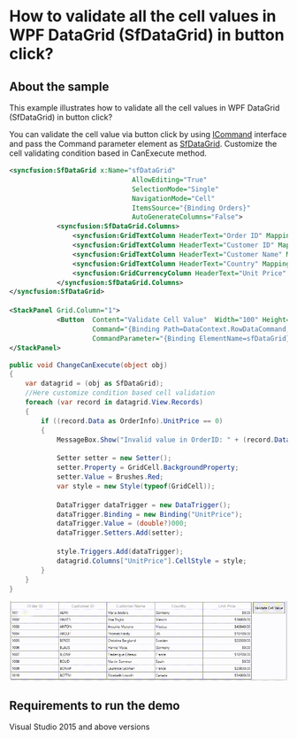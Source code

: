 # How to validate all the cell values in WPF DataGrid (SfDataGrid) in button click? 

## About the sample
This example illustrates how to validate all the cell values in WPF DataGrid (SfDataGrid) in button click? 

You can validate the cell value via button click by using [ICommand](https://docs.microsoft.com/en-us/dotnet/api/system.windows.input.icommand) interface and pass the Command parameter element as [SfDataGrid](https://help.syncfusion.com/cr/cref_files/wpf/Syncfusion.SfGrid.WPF~Syncfusion.UI.Xaml.Grid.SfDataGrid.html). Customize the cell validating condition based in CanExecute method.

```XML
<syncfusion:SfDataGrid x:Name="sfDataGrid" 
                               AllowEditing="True"
                               SelectionMode="Single"
                               NavigationMode="Cell"
                               ItemsSource="{Binding Orders}"
                               AutoGenerateColumns="False">
            <syncfusion:SfDataGrid.Columns>
                <syncfusion:GridTextColumn HeaderText="Order ID" MappingName="OrderID"/>
                <syncfusion:GridTextColumn HeaderText="Customer ID" MappingName="CustomerID" />
                <syncfusion:GridTextColumn HeaderText="Customer Name" MappingName="CustomerName" />
                <syncfusion:GridTextColumn HeaderText="Country" MappingName="Country" />
                <syncfusion:GridCurrencyColumn HeaderText="Unit Price" MappingName="UnitPrice"/>
            </syncfusion:SfDataGrid.Columns>
</syncfusion:SfDataGrid>

<StackPanel Grid.Column="1">
            <Button  Content="Validate Cell Value"  Width="100" Height="50"
                     Command="{Binding Path=DataContext.RowDataCommand,ElementName=sfDataGrid}" 
                     CommandParameter="{Binding ElementName=sfDataGrid}"/>
</StackPanel>

```

```C#
public void ChangeCanExecute(object obj)
{
    var datagrid = (obj as SfDataGrid);
    //Here customize condition based cell validation 
    foreach (var record in datagrid.View.Records)
    {
        if ((record.Data as OrderInfo).UnitPrice == 0)
        {
            MessageBox.Show("Invalid value in OrderID: " + (record.Data as OrderInfo).OrderID);

            Setter setter = new Setter();
            setter.Property = GridCell.BackgroundProperty;
            setter.Value = Brushes.Red;
            var style = new Style(typeof(GridCell));

            DataTrigger dataTrigger = new DataTrigger();
            dataTrigger.Binding = new Binding("UnitPrice");
            dataTrigger.Value = (double?)000;
            dataTrigger.Setters.Add(setter);

            style.Triggers.Add(dataTrigger);
            datagrid.Columns["UnitPrice"].CellStyle = style;
        }
    }
}

```

![Cell Validation applied in SfDataGrid](CellValidation.gif)

## Requirements to run the demo
Visual Studio 2015 and above versions

